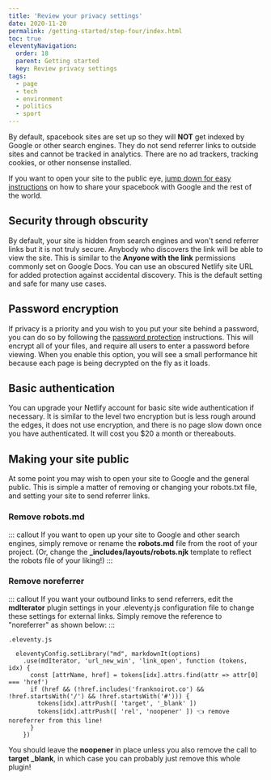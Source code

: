 ```yaml
---
title: 'Review your privacy settings' 
date: 2020-11-20
permalink: /getting-started/step-four/index.html
toc: true
eleventyNavigation:
  order: 18  
  parent: Getting started 
  key: Review privacy settings 
tags:
  - page
  - tech
  - environment
  - politics
  - sport
---
```

By default, spacebook sites are set up so they will **NOT** get indexed by Google or other search engines. They do not send referrer links to outside sites and cannot be tracked in analytics. There are no ad trackers, tracking cookies, or other nonsense installed. 

If you want to open your site to the public eye, [jump down for easy instructions](#make-your-site-searchable!) on how to share your spacebook with Google and the rest of the world.


## Security through obscurity

By default, your site is hidden from search engines and won't send referrer links but it is not truly secure. Anybody who discovers the link will be able to view the site. This is similar to the **Anyone with the link** permissions commonly set on Google Docs. You can use an obscured Netlify site URL for added protection against accidental discovery. This is the default setting and safe for many use cases. 

## Password encryption

If privacy is a priority and you wish to you put your site behind a password, you can do so by following the [password protection](/encryption) instructions. This will encrypt all of your files, and require all users to enter a password before viewing. When you enable this option, you will see a small performance hit because each page is being decrypted on the fly as it loads.  

## Basic authentication

 You can upgrade your Netlify account for basic site wide authentication if necessary. It is similar to the level two encryption but is less rough around the edges, it does not use encryption, and there is no page slow down once you have authenticated. It will cost you $20 a month or thereabouts.

## Making your site public

At some point you may wish to open your site to Google and the general public. This is simple a matter of removing or changing your robots.txt file, and setting your site to send referrer links. 

### Remove robots.md 

::: callout
If you want to open up your site to Google and other search engines, simply remove or rename the **robots.md** file from the root of your project.  (Or, change the **_includes/layouts/robots.njk** template to reflect the robots file of your liking!)
:::

### Remove noreferrer

::: callout 
If you want your outbound links to send referrers, edit the **mdIterator** plugin settings in your .eleventy.js configuration file to change these settings for external links. Simply remove the reference to "noreferrer" as shown below:
:::


```
.eleventy.js 

  eleventyConfig.setLibrary("md", markdownIt(options)
    .use(mdIterator, 'url_new_win', 'link_open', function (tokens, idx) {
      const [attrName, href] = tokens[idx].attrs.find(attr => attr[0] === 'href')
      if (href && (!href.includes('franknoirot.co') && !href.startsWith('/') && !href.startsWith('#'))) {
        tokens[idx].attrPush([ 'target', '_blank' ])
        tokens[idx].attrPush([ 'rel', 'noopener' ]) 👈 remove noreferrer from this line!
      }
    })
```

You should leave the **noopener** in place unless you also remove the call to **target _blank**, in which case you can probably just remove this whole plugin!
